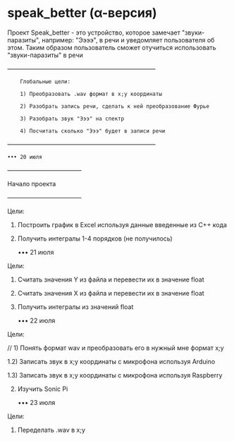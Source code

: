 # speak_better (α-версия)

Проект Speak_better - это устройство, которое замечает "звуки-паразиты", например: "Ээээ", в речи и уведомляет пользователя об этом. Таким образом пользователь сможет отучиться использовать "звуки-паразиты" в речи

––––––––––––––––––––––––––––––––––––––––––––––––


		Глобальные цели:
		
		1) Преобразовать .wav формат в x;y координаты
		
		2) Разобрать запись речи, сделать к ней преобразование Фурье
		
		3) Разобрать звук "Эээ" на спектр
		
		4) Посчитать сколько "Эээ" будет в записи речи

––––––––––––––––––––––––––––––––––––––––––––––––





    ••• 20 июля
––––––––––––––––––––––––

 Начало проекта

––––––––––––––––––––––––

Цели:

1) Построить график в Excel используя данные введенные из C++ кода

2) Получить интегралы 1-4 порядков (не получилось)

    ••• 21 июля
    
Цели:

1) Считать значения Y из файла и перевести их в значение float

2) Считать значения X из файла и перевести их в значение float

3) Получить интегралы из значений float

    ••• 22 июля
	
Цели:

// 1) Понять формат wav и преобразовать его в нужный мне формат x;y

1.2) Записать звук в x;y координаты с микрофона используя Arduino

1.3) Записать звук в x;y координаты с микрофона используя Raspberry

2) Изучить Sonic Pi  

    ••• 23 июля
	
Цели:

1) Переделать .wav в x;y
